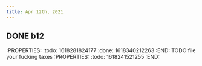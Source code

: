 ```yaml
---
title: Apr 12th, 2021
---
```


## DONE b12
:PROPERTIES:
:todo: 1618281824177
:done: 1618340212263
:END:
TODO file your fucking taxes
:PROPERTIES:
:todo: 1618241521255
:END:
